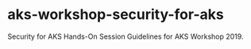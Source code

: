 # aks-workshop-security-for-aks
Security for AKS Hands-On Session Guidelines for AKS Workshop 2019.
